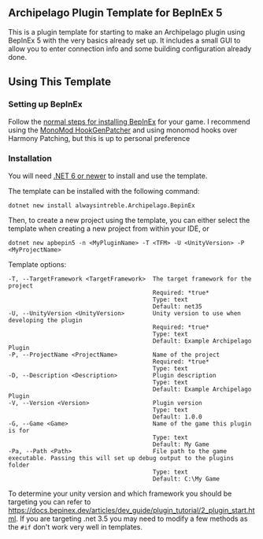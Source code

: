 ## Archipelago Plugin Template for BepInEx 5

This is a plugin template for starting to make an Archipelago plugin using BepInEx 5 with the very basics already set up.
It includes a small GUI to allow you to enter connection info and some building configuration already done.

## Using This Template

### Setting up BepInEx

Follow the [normal steps for installing BepInEx](https://docs.bepinex.dev/v5.4.16/articles/user_guide/installation/index.html)
for your game. I recommend using the
[MonoMod HookGenPatcher](https://github.com/harbingerofme/Bepinex.Monomod.HookGenPatcher/releases) and using monomod
hooks over Harmony Patching, but this is up to personal preference

### Installation

You will need [.NET 6 or newer](https://dotnet.microsoft.com/download) to install and use the template.

The template can be installed with the following command:
```
dotnet new install alwaysintreble.Archipelago.BepinEx
```

Then, to create a new project using the template, you can either select the template when creating a new project 
from within your IDE, or
```
dotnet new apbepin5 -n <MyPluginName> -T <TFM> -U <UnityVersion> -P <MyProjectName>
```

Template options:
```
-T, --TargetFramework <TargetFramework>  The target framework for the project
                                         Required: *true*
                                         Type: text
                                         Default: net35
-U, --UnityVersion <UnityVersion>        Unity version to use when developing the plugin
                                         Required: *true*
                                         Type: text
                                         Default: Example Archipelago Plugin
-P, --ProjectName <ProjectName>          Name of the project
                                         Required: *true*
                                         Type: text
-D, --Description <Description>          Plugin description
                                         Type: text
                                         Default: Example Archipelago Plugin
-V, --Version <Version>                  Plugin version
                                         Type: text
                                         Default: 1.0.0
-G, --Game <Game>                        Name of the game this plugin is for
                                         Type: text
                                         Default: My Game
-Pa, --Path <Path>                       File path to the game executable. Passing this will set up debug output to the plugins folder
                                         Type: text
                                         Default: C:\My Game
```

To determine your unity version and which framework you should be targeting you can refer to
https://docs.bepinex.dev/articles/dev_guide/plugin_tutorial/2_plugin_start.html.
If you are targeting .net 3.5 you may need to modify a few methods as the `#if` don't work very well in templates.
